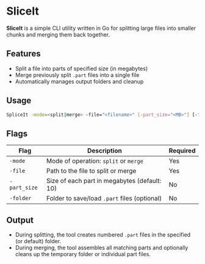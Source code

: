 # SliceIt

**SliceIt** is a simple CLI utility written in Go for splitting large files into smaller chunks and merging them back together.

## Features

- Split a file into parts of specified size (in megabytes)
- Merge previously split `.part` files into a single file
- Automatically manages output folders and cleanup

## Usage

```bash
SpliceIt -mode=<split|merge> -file="<filename>" [-part_size="<MB>"] [-folder=<folder_path>]
```

## Flags

| Flag         | Description                                  | Required |
| ------------ | -------------------------------------------- | -------- |
| `-mode`      | Mode of operation: `split` or `merge`        | Yes      |
| `-file`      | Path to the file to split or merge           | Yes      |
| `-part_size` | Size of each part in megabytes (default: 10) | No       |
| `-folder`    | Folder to save/load `.part` files (optional) | No       |

## Output

- During splitting, the tool creates numbered `.part` files in the specified (or default) folder.
- During merging, the tool assembles all matching parts and optionally cleans up the temporary folder or individual part files.
